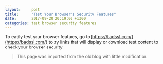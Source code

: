 ```yaml
---
layout:     post
title:      "Test Your Browser's Security Features"
date:       2017-09-20 20:19:00 +1300
categories: test browser security features
---
```


To easily test your browser features, go to [https://badssl.com/](https://badssl.com/) to try links that will display or download test content to check your browser security

> This page was imported from the old blog with little modification.
